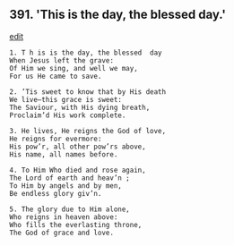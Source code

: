 
## 391.  'This is the day, the blessed day.'
[edit](https://docs.google.com/document/d/1wPJ-wm2vHnqQHbyyG7YrT3aMc4pmrTjw/edit?mode=html)



    1. T h is is the day, the blessed  day
    When Jesus left the grave:
    Of Him we sing, and well we may, 
    For us He came to save.

    2. ’Tis sweet to know that by His death
    We live—this grace is sweet:
    The Saviour, with His dying breath, 
    Proclaim’d His work complete.

    3. He lives, He reigns the God of love,
    He reigns for evermore:
    His pow’r, all other pow’rs above,
    His name, all names before.

    4. To Him Who died and rose again,
    The Lord of earth and heav’n ;
    To Him by angels and by men,
    Be endless glory giv’n.

    5. The glory due to Him alone,
    Who reigns in heaven above:
    Who fills the everlasting throne,
    The God of grace and love.
